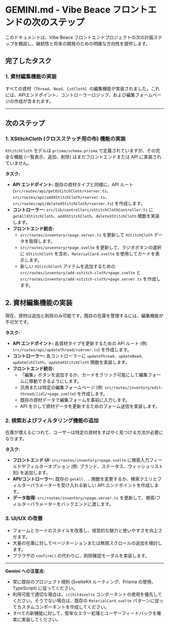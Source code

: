 # GEMINI.md - Vibe Beace フロントエンドの次のステップ

このドキュメントは、Vibe Beace フロントエンドプロジェクトの次の計画ステップを概説し、継続性と将来の開発のための明確な方向性を提供します。

## 完了したタスク

### 1. 資材編集機能の実装

すべての資材（`Thread`、`Bead`、`CutCloth`）の編集機能が実装されました。これには、APIエンドポイント、コントローラーロジック、および編集フォームページの作成が含まれます。

---

## 次のステップ

### 1. XStitchCloth (クロスステッチ用の布) 機能の実装

`XStitchCloth` モデルは `prisma/schema.prisma` で定義されていますが、その完全な機能 (一覧表示、追加、削除) はまだフロントエンドまたは API に実装されていません。

**タスク:**
-   **API エンドポイント:** 既存の資材タイプと同様に、API ルート (`src/routes/api/getXStitchCloth/+server.ts`、`src/routes/api/addXStitchCloth/+server.ts`、`src/routes/api/deleteXStitchCloth/+server.ts`) を作成します。
-   **コントローラー:** `src/lib/controllers/xStitchClothController.ts` に `getAllXStitchCloth`、`addXStitchCloth`、`deleteXStitchCloth` 関数を実装します。
-   **フロントエンド統合:**
    -   `src/routes/inventory/+page.server.ts` を更新して `XStitchCloth` データを取得します。
    -   `src/routes/inventory/+page.svelte` を更新して、ラジオボタンの選択に `XStitchCloth` を含め、`MaterialCard.svelte` を使用してカードを表示します。
    -   新しい `XStitchCloth` アイテムを追加するための `src/routes/inventory/add-xstitch-cloth/+page.svelte` と `src/routes/inventory/add-xstitch-cloth/+page.server.ts` を作成します。

## 2. 資材編集機能の実装

現在、資材は追加と削除のみ可能です。既存の在庫を管理するには、編集機能が不可欠です。

**タスク:**
-   **API エンドポイント:** 各資材タイプを更新するための API ルート (例: `src/routes/api/updateThread/+server.ts`) を作成します。
-   **コントローラー:** 各コントローラーに `updateThread`、`updateBead`、`updateCutCloth`、`updateXStitchCloth` 関数を実装します。
-   **フロントエンド統合:**
    -   「編集」ボタンを追加するか、カードをクリック可能にして編集フォームに移動できるようにします。
    -   汎用または特定の編集フォームページ (例: `src/routes/inventory/edit-thread/[id]/+page.svelte`) を作成します。
    -   既存の資材データで編集フォームを事前に入力します。
    -   API を介して資材データを更新するためのフォーム送信を実装します。

### 2. 検索およびフィルタリング機能の追加

在庫が増えるにつれて、ユーザーは特定の資材をすばやく見つける方法が必要になります。

**タスク:**
-   **フロントエンド UI:** `src/routes/inventory/+page.svelte` に検索入力フィールドやフィルターオプション (例: ブランド、ステータス、ウィッシュリスト別) を追加します。
-   **API/コントローラー:** 既存の `getAll...` 関数を変更するか、検索クエリとフィルターパラメーターを受け入れる新しい API エンドポイントを作成します。
-   **データ取得:** `src/routes/inventory/+page.server.ts` を更新して、検索/フィルターパラメーターをバックエンドに渡します。

### 3. UI/UX の改善

-   フォームとカードのスタイルを改善し、視覚的な魅力と使いやすさを向上させます。
-   大量の在庫に対してページネーションまたは無限スクロールの追加を検討します。
-   ブラウザの `confirm()` の代わりに、削除確認モーダルを実装します。

---
**Gemini への注意点:**
-   常に既存のプロジェクト規則 (SvelteKit ルーティング、Prisma の使用、TypeScript) に従ってください。
-   利用可能で適切な場合は、`cclkit4svelte` コンポーネントの使用を優先してください。そうでない場合は、既存の `MaterialCard.svelte` パターンに従ってカスタムコンポーネントを作成してください。
-   すべての新機能に対して、堅牢なエラー処理とユーザーフィードバックを確実に実装してください。